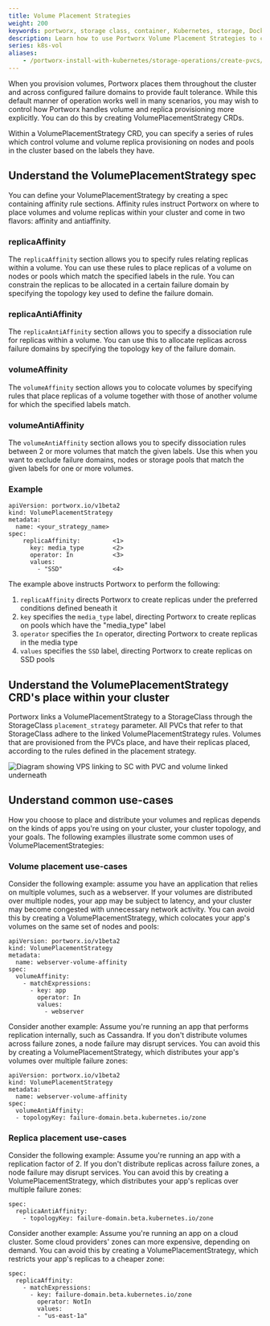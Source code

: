 ```yaml
---
title: Volume Placement Strategies
weight: 200
keywords: portworx, storage class, container, Kubernetes, storage, Docker, k8s, flexvol, pv, persistent disk,StatefulSets, volume placement
description: Learn how to use Portworx Volume Placement Strategies to control how volumes are placed across your cluster
series: k8s-vol
aliases:
    - /portworx-install-with-kubernetes/storage-operations/create-pvcs/volume-placement-strategies/
---
```

When you provision volumes, Portworx places them throughout the cluster and across configured failure domains to provide fault tolerance. While this default manner of operation works well in many scenarios, you may wish to control how Portworx handles volume and replica provisioning more explicitly. You can do this by creating VolumePlacementStrategy CRDs.

Within a VolumePlacementStrategy CRD, you can specify a series of rules which control volume and volume replica provisioning on nodes and pools in the cluster based on the labels they have.

<!--
how the volume replicas are allocated with respect to other volumes in the cluster
how the replicas are allocated with respect to each other.
-->

## Understand the VolumePlacementStrategy spec

You can define your VolumePlacementStrategy by creating a spec containing affinity rule sections. Affinity rules instruct Portworx on where to place volumes and volume replicas within your cluster and come in two flavors: affinity and antiaffinity.

### replicaAffinity

The `replicaAffinity` section allows you to specify rules relating replicas within a volume. You can use these rules to place replicas of a volume on nodes or pools which match the specified labels in the rule. You can constrain the replicas to be allocated in a certain failure domain by specifying the topology key used to define the failure domain.

### replicaAntiAffinity

The `replicaAntiAffinity` section allows you to specify a dissociation rule for replicas within a volume. You can use this to allocate replicas across failure domains by specifying the topology key of the failure domain.

### volumeAffinity

The `volumeAffinity` section allows you to colocate volumes by specifying rules that place replicas of a volume together with those of another volume for which the specified labels match.

### volumeAntiAffinity

The `volumeAntiAffinity` section allows you to specify dissociation rules between 2 or more volumes that match the given labels. Use this when you want to exclude failure domains, nodes or storage pools that match the given labels for one or more volumes.

<!--
For more information on specific rules, see the following sections of the CRD reference guide:

* [replicaAffinity](/operations/operate-kubernetes/storage-operations/create-pvcs/volume-placementp-strategies/crd-reference#replicaaffinity)
* [replicaAntiAffinity](/operations/operate-kubernetes/storage-operations/create-pvcs/volume-placementp-strategies/crd-reference#replicaantiaffinity)
* [volumeAffinity](/operations/operate-kubernetes/storage-operations/create-pvcs/volume-placementp-strategies/crd-reference#volumeaffinity)
* [volumeAntiAffinity](/operations/operate-kubernetes/storage-operations/create-pvcs/volume-placementp-strategies/crd-reference#volumeantiaffinity)
-->

### Example

```text
apiVersion: portworx.io/v1beta2
kind: VolumePlacementStrategy
metadata:
  name: <your_strategy_name>
spec:
    replicaAffinity:         <1>
      key: media_type        <2>
      operator: In           <3>
      values:
        - "SSD"              <4>
```

The example above instructs Portworx to perform the following:

1. `replicaAffinity` directs Portworx to create replicas under the preferred conditions defined beneath it
2. `key` specifies the `media_type` label, directing Portworx to create replicas on pools which have the "media_type" label
3. `operator` specifies the `In` operator, directing Portworx to create replicas in the media type
4. `values` specifies the `SSD` label, directing Portworx to create replicas on SSD pools

## Understand the VolumePlacementStrategy CRD's place within your cluster

Portworx links a VolumePlacementStrategy to a StorageClass through the StorageClass `placement_strategy` parameter. All PVCs that refer to that StorageClass adhere to the linked VolumePlacementStrategy rules. Volumes that are provisioned from the PVCs place, and have their replicas placed, according to the rules defined in the placement strategy.

![Diagram showing VPS linking to SC with PVC and volume linked underneath](/img/volumePlacementStrat.png)

## Understand common use-cases

How you choose to place and distribute your volumes and replicas depends on the kinds of apps you're using on your cluster, your cluster topology, and your goals. The following examples illustrate some common uses of VolumePlacementStrategies:

### Volume placement use-cases

Consider the following example: assume you have an application that relies on multiple volumes, such as a webserver. If your volumes are distributed over multiple nodes, your app may be subject to latency, and your cluster may become congested with unnecessary network activity. You can avoid this by creating a VolumePlacementStrategy, which colocates your app's volumes on the same set of nodes and pools:

```text
apiVersion: portworx.io/v1beta2
kind: VolumePlacementStrategy
metadata:
  name: webserver-volume-affinity
spec:
  volumeAffinity:
    - matchExpressions:
      - key: app
        operator: In
        values:
          - webserver
```

Consider another example: Assume you're running an app that performs replication internally, such as Cassandra. If you don't distribute volumes across failure zones, a node failure may disrupt services. You can avoid this by creating a VolumePlacementStrategy, which distributes your app's volumes over multiple failure zones:

```text
apiVersion: portworx.io/v1beta2
kind: VolumePlacementStrategy
metadata:
  name: webserver-volume-affinity
spec:
  volumeAntiAffinity:
  - topologyKey: failure-domain.beta.kubernetes.io/zone
```

### Replica placement use-cases

Consider the following example: Assume you're running an app with a replication factor of 2. If you don't distribute replicas across failure zones, a node failure may disrupt services. You can avoid this by creating a VolumePlacementStrategy, which distributes your app's replicas over multiple failure zones:
<!-- this is the default behavior, probably want to remove -->
```text
spec:
  replicaAntiAffinity:
    - topologyKey: failure-domain.beta.kubernetes.io/zone
```

Consider another example: Assume you're running an app on a cloud cluster. Some cloud providers' zones can more expensive, depending on demand. You can avoid this by creating a VolumePlacementStrategy, which restricts your app's replicas to a cheaper zone:

```text
spec:
  replicaAffinity:
    - matchExpressions:
      - key: failure-domain.beta.kubernetes.io/zone
        operator: NotIn
        values:
        - "us-east-1a"
```
